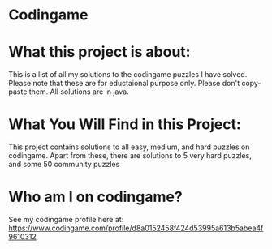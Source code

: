# Codingame

# What this project is about:
This is a list of all my solutions to the codingame puzzles I have solved. Please note that these are for eductaional purpose only. Please don't copy-paste them. All solutions are in java.

# What You Will Find in this Project:
This project contains solutions to all easy, medium, and hard puzzles on codingame. Apart from these, there are solutions to 5 very hard puzzles, and some 50 community puzzles

# Who am I on codingame?
See my codingame profile here at: https://www.codingame.com/profile/d8a0152458f424d53995a613b5abea4f9610312
